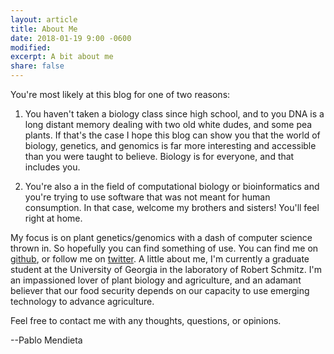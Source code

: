 ```yaml
---
layout: article
title: About Me
date: 2018-01-19 9:00 -0600
modified:
excerpt: A bit about me
share: false
---
```

You're most likely at this blog for one of two reasons:

1. You haven't taken a biology class since high school, and to you DNA is a long distant memory dealing with two old white dudes, and some pea plants.
If that's the case I hope this blog can show you that the world of biology,
genetics, and genomics is far more interesting and accessible than you were
taught to believe. Biology is for everyone, and that includes you. 

2. You're also a in the field of computational biology or bioinformatics and you're trying to use software that was not meant for human consumption. In that case, welcome my brothers and sisters! You'll feel right at home. 

My focus is on plant genetics/genomics with a dash of computer science thrown in. So hopefully you can find something of use. You can find me on [github](https://github.com/Jome0169), or follow me on [twitter](https://twitter.com/pabster212?lang=en). A little about me, I'm currently a graduate student at the University of Georgia in the laboratory of Robert Schmitz. I'm an impassioned lover of plant biology and agriculture, and an adamant believer that our food security depends on our capacity to use emerging technology to advance agriculture. 

Feel free to contact me with any thoughts, questions, or opinions.

--Pablo Mendieta


